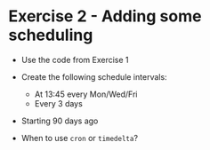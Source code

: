# Exercise 2 - Adding some scheduling

- Use the code from Exercise 1
- Create the following schedule intervals:
  - At 13:45 every Mon/Wed/Fri
  - Every 3 days
- Starting 90 days ago

- When to use `cron` or `timedelta`?